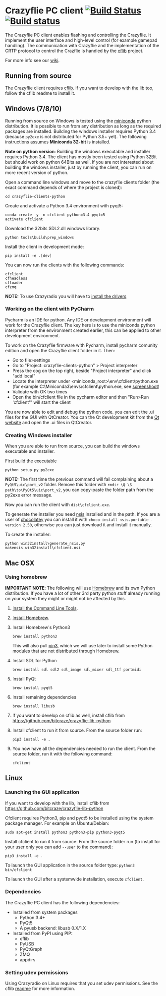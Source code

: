 # Crazyflie PC client [![Build Status](https://api.travis-ci.org/bitcraze/crazyflie-clients-python.svg)](https://travis-ci.org/bitcraze/crazyflie-clients-python) [![Build status](https://ci.appveyor.com/api/projects/status/u2kejdbc9wrexo31?svg=true)](https://ci.appveyor.com/project/bitcraze/crazyflie-clients-python)


The Crazyflie PC client enables flashing and controlling the Crazyflie.
It implement the user interface and high-level control (for example gamepad handling).
The communication with Crazyflie and the implementation of the CRTP protocol to control the Crazflie is handled by the [cflib](https://github.com/bitcraze/crazyflie-lib-python) project.

For more info see our [wiki](http://wiki.bitcraze.se/ "Bitcraze Wiki").

Running from source
-------------------

The Crazyflie client requires [cflib](https://github.com/bitcraze/crazyflie-lib-python).
If you want to develop with the lib too, follow the cflib readme to install it.

## Windows (7/8/10)

Running from source on Windows is tested using the [miniconda](http://conda.pydata.org/miniconda.html) python distribution. It is possible to run from any distribution as long as the required packages are installed. Building the windows installer requires Python 3.4 (because ```py2exe``` is not distributed for Python 3.5+ yet). The following instructions assumes **Miniconda 32-bit** is installed.

**Note on python version**: Building the windows executable and installer requires Python 3.4. The client has mostly been tested using Python 32Bit but should work on python 64Bits as well. If you are not interested about building the windows installer, just by running the client, you can run on more recent version of python.

Open a command line windows and move to the crazyflie clients folder (the exact command depends of where the project is cloned):
```
cd crazyflie-clients-python
```

Create and activate a Python 3.4 environment with pyqt5:
```
conda create -y -n cfclient python=3.4 pyqt=5
activate cfclient
```

Download the 32bits SDL2.dll windows library:
```
python tools\build\prep_windows
```

Install the client in development mode:
```
pip install -e .[dev]
```

You can now run the clients with the following commands:
```
cfclient
cfheadless
cfloader
cfzmq
```

**NOTE:** To use Crazyradio you will have to [install the drivers](https://wiki.bitcraze.io/doc:crazyradio:install_windows_zadig)

### Working on the client with PyCharm

Pycharm is an IDE for python. Any IDE or development environment will work for the Crazyflie client. The key here is to use the miniconda python interpreter from the environment created earlier, this can be applied to other development environment.

To work on the Crazyflie firmware with Pycharm, install pycharm comunity edition and open the Crazyflie client folder in it. Then:

 - Go to file>settings
 - Go to "Project: crazyflie-clients-python" > Project interpreter
 - Press the cog on the top right, beside "Project interpreter" and click "add local"
 - Locate the interpreter under \<miniconda_root\>\env\cfclient\python.exe (for example C:\Miniconda3\envs\cfclient\python.exe, see [screenshoot](https://wiki.bitcraze.io/_media/doc:crazyflie:client:pycfclient:cfclient_pycharm_windows_miniconda.png?t=1483971038&w=500&h=358&tok=9e4a0c))
 - Validate with OK two times
 - Open the bin/cfclient file in the pycharm editor and then "Run>Run 'cfclient'" will start the client

You are now able to edit and debug the python code. you can edit the .ui files for the GUI with QtCreator. You can the Qt development kit from the [Qt website](https://www.qt.io/download-open-source/) and open the .ui files in QtCreator.

### Creating Windows installer

When you are able to run from source, you can build the windows executable and installer.

First build the executable
```
python setup.py py2exe
```
**NOTE:** The first time the previous command will fail complaining about a ```PyQt5\uic\port_v2```
folder. Remove this folder with ```rmdir \Q \S path\to\PyQt5\uic\port_v2```,
you can copy-paste the folder path from the py2exe error message.


Now you can run the client with ```dist\cfclient.exe```.

To generate the installer you need [nsis](http://nsis.sourceforge.net/) installed and in the path. If you
are a user of [chocolatey](https://chocolatey.org/) you can install it with ```choco install nsis.portable -version 2.50```,
otherwise you can just download it and install it manually.

To create the installer:
```
python win32install\generate_nsis.py
makensis win32install\cfclient.nsi
```

## Mac OSX

### Using homebrew
**IMPORTANT NOTE**: The following will use
[Homebrew](http://brew.sh/) and its own Python distribution. If
you have a lot of other 3rd party python stuff already running on your system
they might or might not be affected by this.

1. [Install the Command Line Tools](https://gist.github.com/derhuerst/1b15ff4652a867391f03#1--install-the-command-line-tools).

1. [Install Homebrew](https://gist.github.com/derhuerst/1b15ff4652a867391f03#2--install-homebrew).

1. Install Homebrew's Python3
    ```
    brew install python3
    ```

    This will also pull [pip3](https://pip.pypa.io/en/latest/), which we will use later to install some Python modules that are not distributed through Homebrew.

1. Install SDL for Python
    ```
    brew install sdl sdl2 sdl_image sdl_mixer sdl_ttf portmidi
    ```

1. Install PyQt

    ```
    brew install pyqt5
    ```

1. Install remaining dependencies

    ```
    brew install libusb
    ```

1. If you want to develop on cflib as well, install cflib from https://github.com/bitcraze/crazyflie-lib-python

1. Install cfclient to run it from source. From the source folder run:
    ```
    pip3 install -e .
    ```

1. You now have all the dependencies needed to run the client. From the source folder, run it with the following command:
    ```
    cfclient
    ```

## Linux

### Launching the GUI application

If you want to develop with the lib, install cflib from https://github.com/bitcraze/crazyflie-lib-python

Cfclient requires Python3, pip and pyqt5 to be installed using the system package manager. For example on Ubuntu/Debian:
```
sudo apt-get install python3 python3-pip python3-pyqt5
```

Install cfclient to run it from source. From the source folder run (to install
for your user only you can add ```--user``` to the command):
```
pip3 install -e .
```
To launch the GUI application in the source folder type:
```python3 bin/cfclient```

To launch the GUI after a systemwide installation, execute ```cfclient```.

### Dependencies

The Crazyflie PC client has the following dependencies:

* Installed from system packages
  * Python 3.4+
  * PyQt5
  * A pyusb backend: libusb 0.X/1.X
* Installed from PyPI using PIP:
  * cflib
  * PyUSB
  * PyQtGraph
  * ZMQ
  * appdirs

### Setting udev permissions

Using Crazyradio on Linux requires that you set udev permissions. See the cflib
[readme](https://github.com/bitcraze/crazyflie-lib-python#setting-udev-permissions)
for more information.

